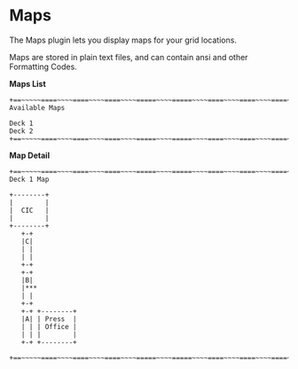 Maps
====

The Maps plugin lets you display maps for your grid locations.

Maps are stored in plain text files, and can contain ansi and other Formatting Codes.

**Maps List**

    +==~~~~~====~~~~====~~~~====~~~~=====~~~~=====~~~~====~~~~====~~~~====~~~~~==+
    Available Maps
    
    Deck 1
    Deck 2
    +==~~~~~====~~~~====~~~~====~~~~=====~~~~=====~~~~====~~~~====~~~~====~~~~~==+

**Map Detail**

    +==~~~~~====~~~~====~~~~====~~~~=====~~~~=====~~~~====~~~~====~~~~====~~~~~==+
    Deck 1 Map
    
    +--------+                                                                
    |        |                                                                
    |  CIC   |                                                                
    |        |                                                                
    +--------+                                                                
       +-+                                                                    
       |C|                                                                    
       | |                                                                    
       | |                                                                    
       +-+                                                                    
       +-+                                                                    
       |B|                                                                    
       |***                                                                   
       | |                                                                    
       +-+                                                                    
       +-+ +--------+                                                         
       |A| | Press  |                                                         
       | | | Office |                                                         
       | | |        |                                                         
       +-+ +--------+        
       +==~~~~~====~~~~====~~~~====~~~~=====~~~~=====~~~~====~~~~====~~~~====~~~~~==+
